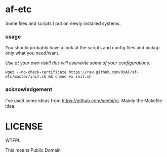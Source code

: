 af-etc
======

Some files and scripts I put on newly installed systems.

### usage

You should probably have a look at the scripts and config files and pickup only what you need/want.

*Use at your own risk!! this will overwrite some of your configurations.*

    wget --no-check-certificate https://raw.github.com/0xAF/af-etc/master/init.sh && chmod +x init.sh

### acknowledgement

I've used some ideas from https://github.com/seebi/rc. Mainly the Makefile idea.

LICENSE
=======

WTFPL

This means Public Domain

